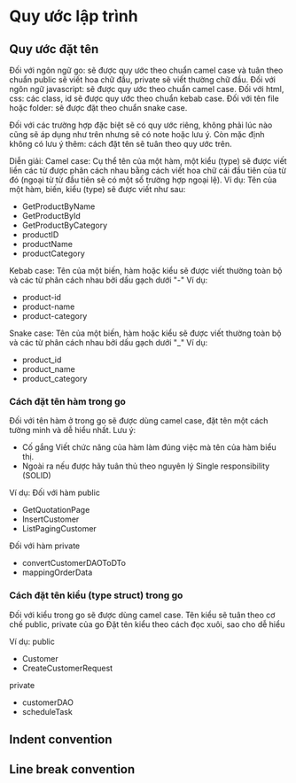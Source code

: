 # Quy ước lập trình

## Quy ước đặt tên

Đối với ngôn ngữ go: sẽ được quy ước theo chuẩn camel case và tuân theo chuẩn public sẽ viết hoa chữ đầu, private sẽ viết thường chữ đầu. 
Đối với ngôn ngữ javascript: sẽ được quy ước theo chuẩn camel case.
Đối với html, css: các class, id sẽ được quy ước theo chuẩn kebab case.
Đối với tên file hoặc folder: sẽ được đặt theo chuẩn snake case.

Đối với các trường hợp đặc biệt sẽ có quy ước riêng, không phải lúc nào cũng sẽ áp dụng như trên nhưng sẽ có note hoặc lưu ý.
Còn mặc định không có lưu ý thêm: cách đặt tên sẽ tuân theo quy ước trên.

Diễn giải:
Camel case: 
Cụ thể tên của một hàm, một kiểu (type) sẽ được viết liền các từ được phân cách nhau bằng cách viết hoa chữ cái đầu tiên của từ đó (ngoại từ từ đầu tiên sẽ có một số trường hợp ngoại lệ).
Ví dụ:
Tên của một hàm, biến, kiểu (type) sẽ được viết như sau:
- GetProductByName
- GetProductById
- GetProductByCategory
- productID
- productName
- productCategory

Kebab case: 
Tên của một biến, hàm hoặc kiểu sẽ được viết thường toàn bộ và các từ phân cách nhau bởi dấu gạch dưới "-"
Ví dụ:
- product-id
- product-name
- product-category

Snake case:
Tên của một biến, hàm hoặc kiểu sẽ được viết thường toàn bộ và các từ phân cách nhau bởi dấu gạch dưới "_"
Ví dụ:
- product_id
- product_name
- product_category


### Cách đặt tên hàm trong go
Đối với tên hàm ở trong go sẽ được dùng camel case, đặt tên một cách tường minh và dễ hiểu nhất.
Lưu ý: 
- Cố gắng Viết chức năng của hàm làm đúng việc mà tên của hàm biểu thị.
- Ngoài ra nếu được hãy tuân thủ theo nguyên lý Single responsibility (SOLID)

Ví dụ:
Đối với hàm public
- GetQuotationPage
- InsertCustomer
- ListPagingCustomer

Đối với hàm private
- convertCustomerDAOToDTo
- mappingOrderData

### Cách đặt tên kiểu (type struct) trong go
Đối với kiểu trong go sẽ được dùng camel case.
Tên kiểu sẽ tuân theo cơ chế public, private của go
Đặt tên kiểu theo cách đọc xuôi, sao cho dễ hiểu

Ví dụ:
public
- Customer
- CreateCustomerRequest

private
- customerDAO
- scheduleTask

## Indent convention

## Line break convention